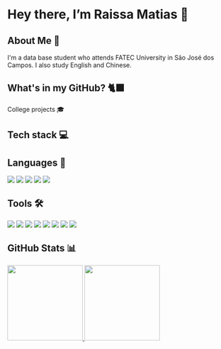 # Hey there, I’m Raissa Matias 🐾

## About Me 🎲

I'm a data base student who attends FATEC University in São José dos Campos. I also study English and Chinese.

## What's in my GitHub?  🐈‍⬛

College projects 🎓

## Tech stack 💻

## Languages 📂
<img src="https://img.shields.io/badge/Python-3776AB?style=for-the-badge&logo=python&logoColor=white"/> <img src="https://img.shields.io/badge/Java-ED8B00?style=for-the-badge&logo=openjdk&logoColor=white"/> <img src="https://img.shields.io/badge/IntelliJ_IDEA-000000?style=for-the-badge&logo=intellij-idea&logoColor=white"/> <img src="https://img.shields.io/badge/MySQL-4479A1?style=for-the-badge&logo=mysql&logoColor=white"/> <img src="https://img.shields.io/badge/HTML-E34F26?style=for-the-badge&logo=html5&logoColor=white"/>

## Tools 🛠️
<img src="https://img.shields.io/badge/Git-F05033?style=for-the-badge&logo=git&logoColor=white"/> <img src="https://img.shields.io/badge/GitHub-181717?style=for-the-badge&logo=github&logoColor=white"/> <img src="https://img.shields.io/badge/Blender-F5792A?style=for-the-badge&logo=blender&logoColor=white"/> <img src="https://img.shields.io/badge/ZBrush-7C492F?style=for-the-badge&logo=zbrush&logoColor=white"/> <img src="https://img.shields.io/badge/Notion-000000?style=for-the-badge&logo=notion&logoColor=white"/> <img src="https://img.shields.io/badge/Scene%20Builder-0C2255?style=for-the-badge&logo=java&logoColor=white"/> <img src="https://img.shields.io/badge/DBeaver-5E2A84?style=for-the-badge&logo=dbeaver&logoColor=white"/> <img src="https://img.shields.io/badge/MySQL_Workbench-00758F?style=for-the-badge&logo=mysql&logoColor=white"/>


## GitHub Stats 📊
<div> 
  <a href="https://github.com/raissaMatias">
    <img height="170em" src="https://github-readme-stats.vercel.app/api?username=raissaMatias&show_icons=true&theme=react&include_all_commits=true&count_private=true"/> 
    <img height="170em" src="https://github-readme-stats.vercel.app/api/top-langs/?username=raissaMatias&layout=compact&langs_count=16&theme=react"/> 
  </a> 
</div>

